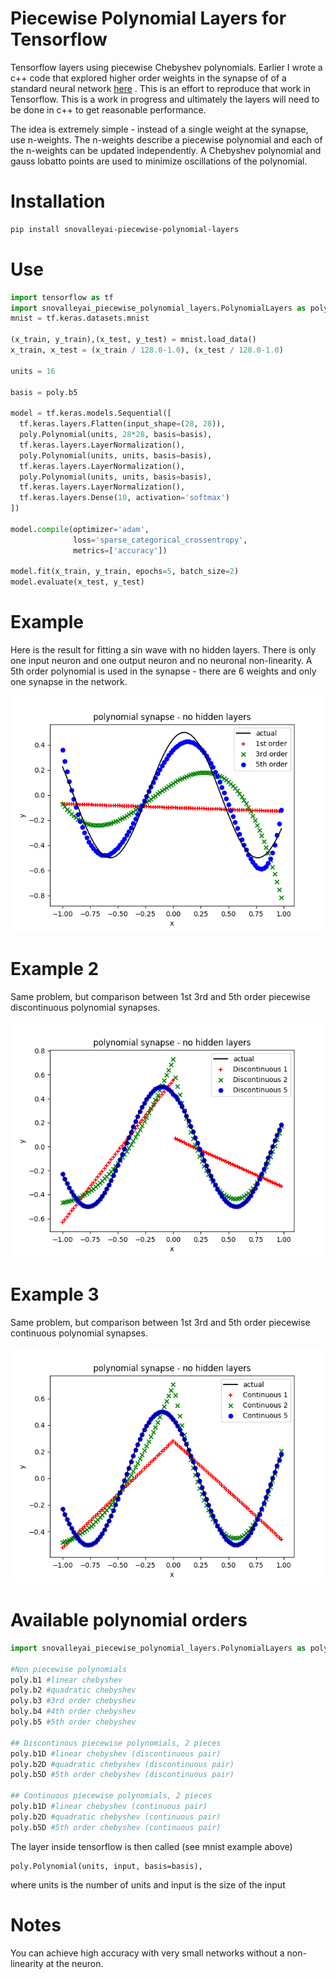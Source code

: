 # Piecewise Polynomial Layers for Tensorflow
Tensorflow layers using piecewise Chebyshev polynomials.  Earlier I wrote a c++ code that explored higher 
order weights in the synapse of of a standard neural network [here](https://www.researchgate.net/publication/276923198_Discontinuous_Piecewise_Polynomial_Neural_Networks) .  This is an effort to reproduce that work in Tensorflow.  This is a work in progress and ultimately the layers will need to be done in c++ to get
reasonable performance.

The idea is extremely simple - instead of a single weight at the synapse, use n-weights.  The n-weights describe a piecewise polynomial and each of the n-weights can be updated independently.  A Chebyshev polynomial and gauss lobatto points are used to minimize oscillations of the polynomial.

# Installation

```bash
pip install snovalleyai-piecewise-polynomial-layers
```

# Use

```python
import tensorflow as tf
import snovalleyai_piecewise_polynomial_layers.PolynomialLayers as poly
mnist = tf.keras.datasets.mnist

(x_train, y_train),(x_test, y_test) = mnist.load_data()
x_train, x_test = (x_train / 128.0-1.0), (x_test / 128.0-1.0)

units = 16

basis = poly.b5

model = tf.keras.models.Sequential([
  tf.keras.layers.Flatten(input_shape=(28, 28)),
  poly.Polynomial(units, 28*28, basis=basis),
  tf.keras.layers.LayerNormalization(),
  poly.Polynomial(units, units, basis=basis),
  tf.keras.layers.LayerNormalization(),
  poly.Polynomial(units, units, basis=basis),
  tf.keras.layers.LayerNormalization(),
  tf.keras.layers.Dense(10, activation='softmax')
])

model.compile(optimizer='adam',
              loss='sparse_categorical_crossentropy',
              metrics=['accuracy'])

model.fit(x_train, y_train, epochs=5, batch_size=2)
model.evaluate(x_test, y_test)
```

# Example

Here is the result for fitting a sin wave with no hidden layers.  There is only one input neuron and one output neuron and no neuronal non-linearity.  A 5th order polynomial is used in the synapse - there are 6 weights and only one synapse in the network.

![](polynomialSynapse.png)

# Example 2

Same problem, but comparison between 1st 3rd and 5th order piecewise discontinuous polynomial synapses.

![](sin5d.png)

# Example 3

Same problem, but comparison between 1st 3rd and 5th order piecewise continuous polynomial synapses.

![](sin5c.png)

# Available polynomial orders

```python
import snovalleyai_piecewise_polynomial_layers.PolynomialLayers as poly

#Non piecewise polynomials
poly.b1 #linear chebyshev
poly.b2 #quadratic chebyshev
poly.b3 #3rd order chebyshev
boly.b4 #4th order chebyshev
poly.b5 #5th order chebyshev

## Discontinous piecewise polynomials, 2 pieces
poly.b1D #linear chebyshev (discontinuous pair)
poly.b2D #quadratic chebyshev (discontinuous pair)
poly.b5D #5th order chebyshev (discontinuous pair)

## Continuous piecewise polynomials, 2 pieces
poly.b1D #linear chebyshev (continuous pair)
poly.b2D #quadratic chebyshev (continuous pair)
poly.b5D #5th order chebyshev (continuous pair)
```
The layer inside tensorflow is then called (see mnist example above)
```
poly.Polynomial(units, input, basis=basis),
```
where units is the number of units and input is the size of the input


# Notes
You can achieve high accuracy with very small networks without a non-linearity at the neuron.
